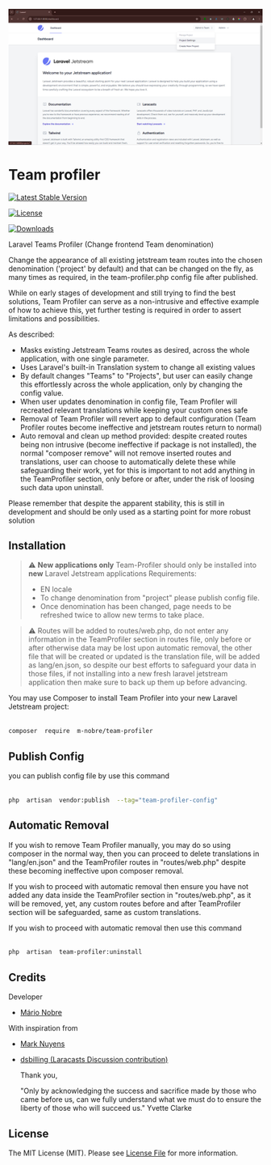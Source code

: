 ![Screenshot](https://raw.githubusercontent.com/m-nobre/team-profiler/master/art/screenshot.png)

  

# Team profiler

  

[![Latest Stable Version](https://poser.pugx.org/m-nobre/team-profiler/version.svg)](https://packagist.org/packages/m-nobre/team-profiler)

[![License](https://poser.pugx.org/m-nobre/team-profiler/license.svg)](https://packagist.org/packages/m-nobre/team-profiler)

[![Downloads](https://poser.pugx.org/m-nobre/team-profiler/d/total.svg)](https://packagist.org/packages/m-nobre/team-profiler)

  

Laravel Teams Profiler (Change frontend Team denomination)

Change the appearance of all existing jetstream team routes into the chosen denomination ('project' by default) and that can be changed on the fly, as many times as required, in the team-profiler.php config file after published.

While on early stages of development and still trying to find the best solutions, Team Profiler can serve as a non-intrusive and effective example of how to achieve this, yet further testing is required in order to assert limitations and possibilities.

As described:
 - Masks existing Jetstream Teams routes as desired, across the whole application, with one single parameter.
 - Uses Laravel's built-in Translation system to change all existing values
 - By default changes "Teams" to "Projects", but user can easily change this effortlessly across the whole application, only by changing the config value.
 - When user updates denomination in config file, Team Profiler will recreated relevant translations while keeping your custom ones safe
 - Removal of Team Profiler will revert app to default configuration (Team Profiler routes become ineffective and jetstream routes return to normal)
 - Auto removal and clean up method provided: despite created routes being non intrusive (become ineffective if package is not installed), the normal "composer remove" will not remove inserted routes and translations, user can choose to automatically delete these while safeguarding their work, yet for this is important to not add anything in the TeamProfiler section, only before or after, under the risk of loosing such data upon uninstall.


Please remember that despite the apparent stability, this is still in development and should be only used as a starting point for more robust solution

  

## Installation
>:warning: **New applications only** 
>Team-Profiler should only be installed into **new** Laravel Jetstream applications
>Requirements:
>- EN locale
>- To change denomination from "project" please publish config file.
>- Once denomination has been changed, page needs to be refreshed twice to allow new terms to take place.


>:warning: Routes will be added to routes/web.php, do not enter any information in the TeamProfiler section in routes file, only before or after otherwise data may be lost upon automatic removal, the other file that will be created or updated is the translation file, will be added as lang/en.json, so despite our best efforts to safeguard your data in those files, if not installing into a new fresh laravel jetstream application then make sure to back up them up before advancing.

  

You may use Composer to install Team Profiler into your new Laravel Jetstream project:

  

```bash

composer  require  m-nobre/team-profiler

```

  

## Publish Config

  

you can publish config file by use this command

  

```bash

php  artisan  vendor:publish  --tag="team-profiler-config"

```



## Automatic Removal

  
If you wish to remove Team Profiler manually, you may do so using composer in the normal way, then you can proceed to delete translations in "lang/en.json" and the TeamProfiler routes in "routes/web.php" despite these becoming ineffective upon composer removal.

If you wish to proceed with automatic removal then ensure you have not added any data inside the TeamProfiler section in "routes/web.php", as it will be removed, yet, any custom routes before and after TeamProfiler section will be safeguarded, same as custom translations.

If you wish to proceed with automatic removal then use this command


```bash

php  artisan  team-profiler:uninstall

```

  

## Credits

  
Developer
- [Mário Nobre](mailto:m.nobre@ymail.com)

With inspiration from
- [Mark Nuyens](https://marknuyens.nl/tips/renaming-teams-in-laravel-jetstream)
- [dsbilling (Laracasts Discussion contribution)](https://laracasts.com/discuss/channels/laravel/best-way-to-rename-teams-for-projects-with-jetstream)
  
  Thank you,
  
  "Only by acknowledging the success and sacrifice made by those who came before us, can we fully understand what we must do to ensure the liberty of those who will succeed us." Yvette Clarke

## License

  

The MIT License (MIT). Please see [License File](LICENSE.md) for more information.